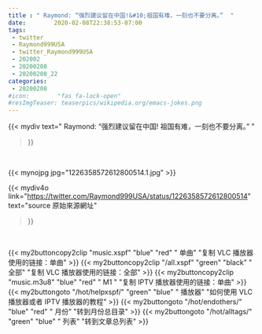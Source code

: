 ```yaml
---
title : " Raymond: “强烈建议留在中国!&#10;祖国有难，一刻也不要分离。”  "
date:        2020-02-08T22:38:53-07:00
tags:
 - twitter
 - Raymond999USA
 - twitter_Raymond999USA
 - 202002
 - 20200208
 - 20200208_22
categories:
 - 20200208
#icon:        "fas fa-lock-open"
#resImgTeaser: teaserpics/wikipedia.org/emacs-jokes.png
---
```


{{< mydiv text=" Raymond: “强烈建议留在中国!&#10;祖国有难，一刻也不要分离。”  "
>}}
<br>


 {{< mynojpg jpg="1226358572612800514.1.jpg" >}}<br> 



{{< mydiv4o link="https://twitter.com/Raymond999USA/status/1226358572612800514"
text="source 原始來源網址"
>}}


<br>



{{< my2buttoncopy2clip "music.xspf"        "blue"   "red"    " 单曲"  "复制 VLC 播放器使用的链接：单曲" >}} {{< my2buttoncopy2clip "/all.xspf"         "green"  "black"  " 全部"  "复制 VLC 播放器使用的链接：全部" >}} {{< my2buttoncopy2clip "music.m3u8"        "blue"   "red"    " M1 "    "复制 IPTV 播放器使用的链接：单曲" >}} {{< my2buttongoto      "/hot/helpxspf/"    "green"  "blue"   " 播放器" "如何使用 VLC 播放器或者 IPTV 播放器的教程" >}} {{< my2buttongoto      "/hot/endothers/"   "blue"   "red"    " 月份"   "转到月份总目录" >}} {{< my2buttongoto      "/hot/alltags/"     "green"  "blue"   " 列表"   "转到文章总列表" >}} 
